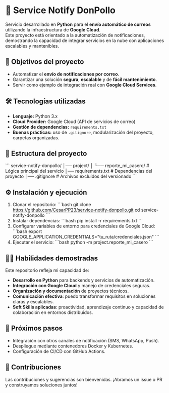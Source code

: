 # 📧 Service Notify DonPollo

Servicio desarrollado en **Python** para el **envío automático de correos** utilizando la infraestructura de **Google Cloud**.  
Este proyecto está orientado a la automatización de notificaciones, demostrando la capacidad de integrar servicios en la nube con aplicaciones escalables y mantenibles.

## 🚀 Objetivos del proyecto
- Automatizar el **envío de notificaciones por correo**.
- Garantizar una solución **segura**, **escalable** y de **fácil mantenimiento**.
- Servir como ejemplo de integración real con **Google Cloud Services**.

## 🛠️ Tecnologías utilizadas
- **Lenguaje:** Python 3.x  
- **Cloud Provider:** Google Cloud (API de servicios de correo)  
- **Gestión de dependencias:** `requirements.txt`  
- **Buenas prácticas:** uso de `.gitignore`, modularización del proyecto, carpetas organizadas.  

## 📂 Estructura del proyecto
\`\`\`
service-notify-donpollo/
│── project/
│   └── reporte_mi_casero/    # Lógica principal del servicio
│── requirements.txt          # Dependencias del proyecto
│── .gitignore                # Archivos excluidos del versionado
\`\`\`

## ⚙️ Instalación y ejecución
1. Clonar el repositorio:
   \`\`\`bash
   git clone https://github.com/CesarPP23/service-notify-donpollo.git
   cd service-notify-donpollo
   \`\`\`
2. Instalar dependencias:
   \`\`\`bash
   pip install -r requirements.txt
   \`\`\`
3. Configurar variables de entorno para credenciales de Google Cloud:
   \`\`\`bash
   export GOOGLE_APPLICATION_CREDENTIALS="tu_ruta/credenciales.json"
   \`\`\`
4. Ejecutar el servicio:
   \`\`\`bash
   python -m project.reporte_mi_casero
   \`\`\`

## 🧑‍💻 Habilidades demostradas
Este repositorio refleja mi capacidad de:
- **Desarrollo en Python** para backends y servicios de automatización.
- **Integración con Google Cloud** y manejo de credenciales seguras.
- **Organización y documentación** de proyectos técnicos.
- **Comunicación efectiva**: puedo transformar requisitos en soluciones claras y escalables.
- **Soft Skills aplicadas**: proactividad, aprendizaje continuo y capacidad de colaboración en entornos distribuidos.

## 🌟 Próximos pasos
- Integración con otros canales de notificación (SMS, WhatsApp, Push).
- Despliegue mediante contenedores Docker y Kubernetes.
- Configuración de CI/CD con GitHub Actions.

## 🤝 Contribuciones
Las contribuciones y sugerencias son bienvenidas. ¡Abramos un issue o PR y construyamos soluciones juntos!
